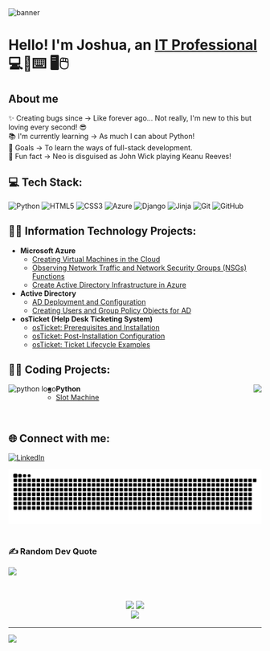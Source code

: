 
<img width="1200" alt="banner" src= "https://github.com/user-attachments/assets/149f8da2-7796-4099-8c9d-031faff0d47b" />




<h1>Hello! I'm Joshua, an <a href="https://www.linkedin.com/in/joshua-heck-974029253/">IT Professional</a> 💻📱⌨️ 🖥️🖱️</h1>


<h2>About me</h2>
<p align="left">✨ Creating bugs since -> Like forever ago... Not really, I'm new to this but loving every second! 😎  <br>📚 I'm currently learning -> As much I can about Python! <br>🎯 Goals -> To learn the ways of full-stack development. <br>🎲 Fun fact -> Neo is disguised as John Wick playing Keanu Reeves! </p>




<h2>  💻 Tech Stack: </h2>

![Python](https://img.shields.io/badge/python-3670A0?style=for-the-badge&logo=python&logoColor=ffdd54) ![HTML5](https://img.shields.io/badge/html5-%23E34F26.svg?style=for-the-badge&logo=html5&logoColor=white) ![CSS3](https://img.shields.io/badge/css3-%231572B6.svg?style=for-the-badge&logo=css3&logoColor=white) ![Azure](https://img.shields.io/badge/azure-%230072C6.svg?style=for-the-badge&logo=microsoftazure&logoColor=white) ![Django](https://img.shields.io/badge/django-%23092E20.svg?style=for-the-badge&logo=django&logoColor=white) ![Jinja](https://img.shields.io/badge/jinja-white.svg?style=for-the-badge&logo=jinja&logoColor=black) ![Git](https://img.shields.io/badge/git-%23F05033.svg?style=for-the-badge&logo=git&logoColor=white) ![GitHub](https://img.shields.io/badge/github-%23121011.svg?style=for-the-badge&logo=github&logoColor=white)


<h2>👨‍💻 Information Technology Projects:</h2>

- <b>Microsoft Azure</b>
  - [Creating Virtual Machines in the Cloud](https://github.com/joshuaheck1/VM-creation)
  - [Observing Network Traffic and Network Security Groups (NSGs) Functions](https://github.com/joshuaheck1/azure-network-protocols)
  - [Create Active Directory Infrastructure in Azure](https://github.com/joshuaheck1/create-ad-infrastructure)
- <b>Active Directory</b>
  - [AD Deployment and Configuration](https://github.com/joshuaheck1/ad-deployment)
  - [Creating Users and Group Policy Objects for AD](https://github.com/joshuaheck1/users-group-policy)
- <b>osTicket (Help Desk Ticketing System)</b> 
  - [osTicket: Prerequisites and Installation](https://github.com/joshuaheck1/osticket-prereqs)
  - [osTicket: Post-Installation Configuration](https://github.com/joshuaheck1/post-install-config)
  - [osTicket: Ticket Lifecycle Examples](https://github.com/joshuaheck1/ticket-lifecycle)

<h2>👨‍💻 Coding Projects:</h2>
<img align="right" height="125" src="https://media0.giphy.com/media/v1.Y2lkPTc5MGI3NjExYmw2ZzZuNjVoaDRseGhoODlwZ24yNjQ2ZTR3dXdtZGZyajZ5aWU3dyZlcD12MV9pbnRlcm5hbF9naWZfYnlfaWQmY3Q9Zw/zXmbOaTpbY6mA/giphy.gif"  />

<img align="left" src="https://cdn.jsdelivr.net/gh/devicons/devicon/icons/python/python-original.svg" height="40" alt="python logo"  /> 

- <b>Python</b> 
  - [Slot Machine](https://github.com/joshuaheck1/slot_machine)



<br/>

<h2>🌐 Connect with me:</h2>

[![LinkedIn](https://img.shields.io/badge/LinkedIn-%230077B5.svg?logo=linkedin&logoColor=white)](https://linkedin.com/in/joshua-heck-974029253) 



<picture>
  <source media="(prefers-color-scheme: dark)" srcset="https://raw.githubusercontent.com/joshuaheck1/joshuaheck1/output/github-snake-dark.svg" />
  <source media="(prefers-color-scheme: light)" srcset="https://raw.githubusercontent.com/joshuaheck1/joshuaheck1/output/github-snake.svg" />
  <img alt="github-snake" src="https://raw.githubusercontent.com/joshuaheck1/joshuaheck1/output/github-snake.svg" />
</picture>
<br>
<br>



### ✍️ Random Dev Quote
![](https://quotes-github-readme.vercel.app/api?type=horizontal&theme=tokyonight)

<br/>
<br/>



<div align="center">
<img src="https://nirzak-streak-stats.vercel.app/?user=joshuaheck1&theme=github_dark&hide_border=true"<br/>
<img src="https://github-readme-stats.vercel.app/api/top-langs/?username=joshuaheck1&theme=github_dark&hide_border=true&include_all_commits=false&count_private=false&layout=compact" />
</div>



<div align="center">
  <img height="200" src="https://media2.giphy.com/media/v1.Y2lkPTc5MGI3NjExNGVtMXh1OGphZWQ4aGR2OHc1cTZ0bnM4dG1tbG9yM3ZlbzZrNzl3NyZlcD12MV9pbnRlcm5hbF9naWZfYnlfaWQmY3Q9Zw/3o85xCVo1diTHyIoPC/giphy.gif"  />
</div>


<!-- Proudly created with GPRM ( https://gprm.itsvg.in ) -->




---
[![](https://visitcount.itsvg.in/api?id=joshuaheck1&icon=2&color=1)](https://visitcount.itsvg.in)
